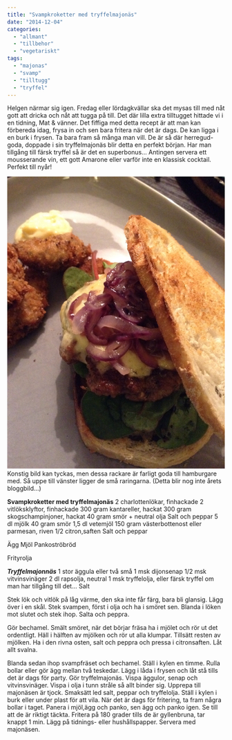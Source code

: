 ```yaml
---
title: "Svampkroketter med tryffelmajonäs"
date: "2014-12-04"
categories: 
  - "allmant"
  - "tillbehor"
  - "vegetariskt"
tags: 
  - "majonas"
  - "svamp"
  - "tilltugg"
  - "tryffel"
---
```


Helgen närmar sig igen. Fredag eller lördagkvällar ska det mysas till med nåt gott att dricka och nåt att tugga på till. Det där lilla extra tilltugget hittade vi i en tidning, Mat & vänner. Det fiffiga med detta recept är att man kan förbereda idag, frysa in och sen bara fritera när det är dags. De kan ligga i en burk i frysen. Ta bara fram så många man vill. De är så där herregud-goda, doppade i sin tryffelmajonäs blir detta en perfekt början. Har man tillgång till färsk tryffel så är det en superbonus... Antingen servera ett mousserande vin, ett gott Amarone eller varför inte en klassisk cocktail. Perfekt till nyår!  
  
[![IMG_1116.JPG](/static/img/IMG_1116.jpg)](http://import.local/wp-content/uploads/2014/12/IMG_1116.jpg)Konstig bild kan tyckas, men dessa rackare är farligt goda till hamburgare med. Så uppe till vänster ligger de små raringarna. (Detta blir nog inte årets bloggbild...)

**Svampkroketter med tryffelmajonäs** 2 charlottenlökar, finhackade 2 vitlöksklyftor, finhackade 300 gram kantareller, hackat 300 gram skogschampinjoner, hackat 40 gram smör + neutral olja Salt och peppar 5 dl mjölk 40 gram smör 1,5 dl vetemjöl 150 gram västerbottenost eller parmesan, riven 1/2 citron,saften Salt och peppar

Ägg Mjöl Pankoströbröd

Frityrolja

**_Tryffelmajonnäs_** 1 stor äggula eller två små 1 msk dijonsenap 1/2 msk vitvinsvinäger 2 dl rapsolja, neutral 1 msk tryffelolja, eller färsk tryffel om man har tillgång till det... Salt

Stek lök och vitlök på låg värme, den ska inte får färg, bara bli glansig. Lägg över i en skål. Stek svampen, först i olja och ha i smöret sen. Blanda i löken mot slutet och stek ihop. Salta och peppra.

Gör bechamel. Smält smöret, när det börjar fräsa ha i mjölet och rör ut det ordentligt. Häll i hälften av mjölken och rör ut alla klumpar. Tillsätt resten av mjölken. Ha i den rivna osten, salt och peppra och pressa i citronsaften. Låt allt svalna.

Blanda sedan ihop svampfräset och bechamel. Ställ i kylen en timme. Rulla bollar eller gör ägg mellan två teskedar. Lägg i låda i frysen och låt stå tills det är dags för party. Gör tryffelmajonäs. Vispa äggulor, senap och vitvinsvinäger. Vispa i olja i tunn stråle så allt binder sig. Upprepa till majonäsen är tjock. Smaksätt led salt, peppar och tryffelolja. Ställ i kylen i burk eller under plast för att vila. När det är dags för fritering, ta fram några bollar i taget. Panera i mjöl,ägg och panko, sen ägg och panko igen. Se till att de är riktigt täckta. Fritera på 180 grader tills de är gyllenbruna, tar knappt 1 min. Lägg på tidnings- eller hushållspapper. Servera med majonäsen.
